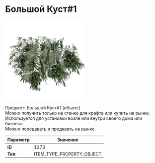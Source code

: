 # Большой Куст#1

![Item Image](../img/1273.webp?raw=true)

Предмет: Большой Куст#1 (объект)<br>Можно получить только на станке для крафта или купить на рынке.<br>Используется для установки возле или внутри своего дома или бизнеса.<br>Можно передавать и продавать на рынке.


| Параметр | Значение |
|----------|----------|
| **ID** | 1273 |
| **Тип** | ITEM_TYPE_PROPERTY_OBJECT |

